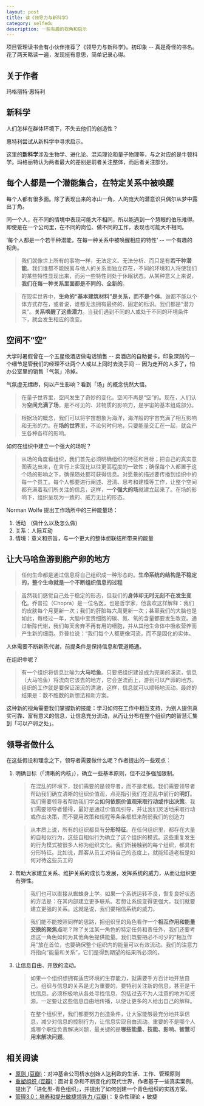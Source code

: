 ```yaml
---
layout: post 
title: 读《领导力与新科学》
category: selfedu
description: 一些有趣的视角和启示
---
```


项目管理读书会有小伙伴推荐了《领导力与新科学》。初印象 -- 真是奇怪的书名。花了两天略读一遍，发现挺有意思，简单记录心得。

## 关于作者

玛格丽特·惠特利

## 新科学

人们怎样在群体环境下，不失去他们的创造性？

惠特利尝试从新科学中寻求启示。

这里的**新科学**涉及生物学、进化论、混沌理论和量子物理等，与之对应的是牛顿科学。玛格丽特认为两者最大的差别是前者关注整体，而后者关注部分。


## 每个人都是一个潜能集合，在特定关系中被唤醒

每个人都有很多面。除了表现出来的冰山一角，人的庞大的潜意识只偶尔从梦中露出丁角。

同一个人，在不同的情境中表现可能大不相同，所以能遇到一个慧眼的伯乐难得。即使是在一个公司里，在不同的岗位、做不同的工作，表现也可能大不相同。

‘每个人都是一个若干种潜能，在每一种关系中被唤醒相应的特性’ -- 一个有趣的视角。

> 我们就像世上所有的事物一样，无法定义、无法分析、而只是有**若干种潜能**。我们谁都不能脱离与他人的关系而独立存在，不同的环境和人将使我们的某些特性显现出来，而另一些特性则处于休眠状态。从某种意义上来说，**我们在每一种关系里面都是不同的、全新的**。

> 在现实世界中，**生命的“基本建筑材料”是关系，而不是个体**。谁都不能以个体方式存在，或者说，谁都无法拥有最终的、固定的标识。我们都是“潜力束”。**关系唤醒了这些潜力**。当我们遇到不同的人或处于不同的环境条件下，就会发生相应的改变。

## 空间不“空”

大学时暑假曾在一个五星级酒店做电话销售 -- 卖酒店的自助餐卡。印象深刻的一个细节是管我们的经理不让两个人或以上同时去洗手间 -- 因为走开的人多了，怕办公室里的销售「气氛」冷掉。

气氛虚无缥缈，何以产生影响？看到「场」的概念恍然大悟。

> 在量子世界里，空间发生了奇妙的变化。空间不再是“空”的。现在，人们认为**空间充满了场**，是不可见的、非物质的影响力，是宇宙的基本组成部分。

> 根据场的概念，我们可以将宇宙想象为海洋，海洋般的宇宙充满了相互影响和无形的力。在**场的世界**里，不论何时何地，只要能量交汇在一起，就会产生各种各样的影响。

如何在组织中建立一个强大的场呢？

> 从场的角度看组织，我们首先必须明确组织的特征和目标；把自己的真实意图表达出来，在言行上实现比以往更高程度的一致性；确保每个人都置于这个场的影响之下，确保随处都可获得信息。对愿景的描述要传播到组织中的每一个员工。每个人都要进行阐述、澄清、思考和建模等工作，让整个空间都充满着我们所关注的信息，这样，**一个强大的场**就建立起来了。在场的影响下，组织呈现为一致的、威力无比的形态。

Norman Wolfe 提出工作场所中的三种能量场：

1. 活动 （做什么以及怎么做)
2. 关系：人际互动
3. 情境：意义和宗旨，与一个更大的整体想联结所带来的能量

## 让大马哈鱼游到能产卵的地方

> 任何生命都是通过信息将自己组织成一种形态的。**生命系统的结构是不稳定的，整个生命就是一个不断组织信息的过程**

> 虽然我们感觉自己处于稳定的形态，但我们的**身体却无时无刻不在发生变化**。乔普拉（Chopra）是一位名医，也是哲学家，他喜欢这样解释：我们的皮肤每个月更新一次；我们的肝脏每六周更新一次；甚至我们的大脑也是如此，每经过一年，大脑中宝贵细胞的碳、氮、氧的含量都要发生改变。通过新陈代谢，我们每天舍弃不再有用的细胞，并从其他生命体中吸收营养而产生新的细胞。乔普拉说：“我们每个人都更像河流，而不是固化的实体。

人体需要不断新陈代谢，前提条件是保持信息和管道畅通。

在组织中呢？

> 有一个组织将信息比喻为**大马哈鱼**。只要把组织建设成为完美的溪流，信息（大马哈鱼）将流向它该去的地方，它会逆流而上，游到可以产卵的地方。组织的工作就是要保证溪流的清澈，这样，信息就可以顺畅地流动。最终的结果是：数不胜数的新想法和新方案。

这种新的视角需要我们掌握新的技能：学习如何在工作中相互支持，为别人提供真实可靠、富有意义的信息，让信息充分流动，从而让分布在整个组织内的智慧汇集到「可以产卵之处」。

## 领导者做什么

在这些假设和理念之下，领导者需要做什么呢？作者提出的一些观点：

1. 明确目标（「清晰的内核」），确立一些基本原则，但不过多强加限制。
   
   > 在混乱的环境下，我们需要的是领导者，而不是老板。我们需要领导者帮助我们确立清晰的组织价值观，点亮指引我们在混乱中前行的**明灯**。我们需要领导者帮助我们学会**如何依照价值观采取行动或作出决策**。我们需要领导者懂得，最好是通过价值观引导，并让我们灵活地采取行动或作出决策，而不要用政策和规程等条条框框来削弱我们的创造力

   > 从本质上说，所有的组织都具有**分形特征**。在任何组织里，都存在大量的自相似行为，这些自相似行为确立了这个组织的模式。这些重复发生的行为模式被很多人称为组织文化。我们所接触到的每个组织，都具有分形特征。比如说，顾客从员工对待自己的态度上，就能知道老板是如何对待这些员工的

2. 帮助大家建立关系、维护关系的成长与发展，发挥系统的威力，从而让组织更有弹性。

   > 我们也可以直接从蜘蛛身上学。如果一个系统运转不良，恢复良好状态的方法是：在其内部建立更多联系。若想让系统变得更强大，我们就要建立更强的关系。这就是说，我们要相信系统的威力。

   > 我们能不能按照同样的思路，把组织里的角色看作一个**相互作用和能量交换的聚焦点**呢？除了关注某一角色的特定任务和责任外，我们还要考虑这一角色如何为其他角色提供能量。我们既要把必不可少的“相互作用”放在首位，也要确保整个组织内的能量可以有效流动。我们的注意力将指向“能量和关系”，它们是得到期望的结果所必须的。
   
3. 让信息自由、开放的流动。

   > 如果一个组织想拥有适应环境的生存能力，就需要千方百计地开放自己。组织与信息的关系是尤为重要的，要特别关注新的信息，甚至是干扰信息。必须积极地从各处寻找信息，包括过去不为人注意的地方和资源。一定要让这些信息自由地传播，以便让更多的人给出自己的解释。

   > 在整个组织里，我们都要努力创造条件，让大家能够最充分地共享信息，减少对信息的控制行为，让信息实现自由流动。重要的不是哪个人或哪个职位负责解决问题，最关键的是**哪些能量、技能、影响、智慧可用来解决问题**。

## 相关阅读

- [原则 (豆瓣)](https://book.douban.com/subject/27608239/)：对冲基金公司桥水创始人达利欧的生活、工作、管理原则
- [重塑组织 (豆瓣)](https://book.douban.com/subject/27030307/)：面对复杂和不断变化的现代世界，作者基于一些真实案例，提出了「进化型-青色组织」，并提出了如何创建一个青色组织的实践方案。
- [管理3.0：培养和提升敏捷领导力 (豆瓣)](https://book.douban.com/subject/10484469/)：复杂性理论 + 敏捷

